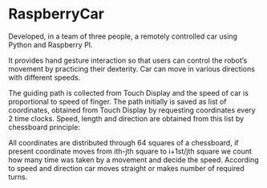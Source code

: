 # RaspberryCar
Developed, in a team of three people, a remotely controlled car using Python and Raspberry PI. 

It provides hand gesture interaction so that users can control the robot’s movement by practicing their dexterity.
Car can move in various directions with different speeds.

The guiding path is collected from Touch Display and the speed of car is proportional to speed of finger. The path initially is saved as list of coordinates, obtained from Touch Display by requesting coordinates every 2 time clocks. Speed, length and direction are obtained from this list by chessboard principle:

All coordinates are distributed through 64 squares of a chessboard, if present coordinate moves from ith-jth square to i+1st/jth square we count how many time was taken by a movement and decide the speed. According to speed and direction car moves straight or makes number of required turns.
